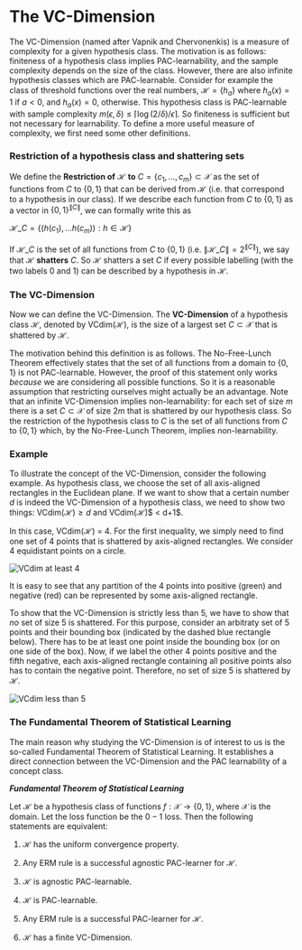 # The VC-Dimension
The VC-Dimension (named after Vapnik and Chervonenkis) is a measure of complexity for a given hypothesis class. The motivation is as follows: finiteness of a hypothesis class implies PAC-learnability, and the sample complexity depends on the size of the class. However, there are also infinite hypothesis classes which are PAC-learnable. Consider for example the class of threshold functions over the real numbers, $\mathcal{H} = \lbrace h_{a} \rbrace$ where
$h_{a}(x) = 1$ if  $a<0$, and $h_{a}(x) = 0$, otherwise. This hypothesis class is PAC-learnable with sample complexity $m(\epsilon,\delta) \leq \lceil \log(2/\delta)/\epsilon \rceil.$
So finiteness is sufficient but not necessary for learnability. To define a more useful measure of complexity, we first need some other definitions.

### Restriction of a hypothesis class and shattering sets
We define the **Restriction of** $\mathcal{H}$  **to** $C = \lbrace c_{1},...,c_{m} \rbrace\subset \mathcal{X}$ as the set of functions from $C$ to $\lbrace 0,1 \rbrace$ that can be derived from $\mathcal{H}$ (i.e. that correspond to a hypothesis in our class). If we describe each function from $C$ to $\lbrace 0,1 \rbrace$ as a vector in $\lbrace 0,1 \rbrace^{\|C\|}$, we can formally write this as

$\mathcal{H}\_{C} = \lbrace (h(c_{1}),...h(c_{m})): h\in\mathcal{H}\rbrace$


If $\mathcal{H}\_{C}$ is the set of all functions from $C$ to $\lbrace 0,1 \rbrace$ (i.e. $\|\mathcal{H}\_{C}\| = 2^{\|C\|}$), we say that $\mathcal{H}$  **shatters** $C$.
So $\mathcal{H}$ shatters a set $C$ if every possible labelling (with the two labels $0$ and $1$) can be described by a hypothesis in $\mathcal{H}$.

### The VC-Dimension

Now we can define the VC-Dimension. The **VC-Dimension** of a hypothesis class $\mathcal{H}$, denoted by VCdim$(\mathcal{H})$, is the size of a largest set $C\subset \mathcal{X}$ that is shattered by $\mathcal{H}$.

The motivation behind this definition is as follows. The No-Free-Lunch Theorem effectively states that the set of all functions from a domain to $\lbrace 0,1 \rbrace$ is not PAC-learnable. However, the proof of this statement only works *because* we are considering all possible functions. So it is a reasonable assumption that restricting ourselves might actually be an advantage.
Note that an infinite VC-Dimension implies non-learnability: for each set of size $m$ there is a set $C\subset \mathcal{X}$ of size $2m$ that is shattered by our hypothesis class. So the restriction of the hypothesis class to $C$ is the set of all functions from $C$ to $\lbrace 0,1 \rbrace$ which, by the No-Free-Lunch Theorem, implies non-learnability.

### Example

To illustrate the concept of the VC-Dimension, consider the following example. As hypothesis class, we choose the set of all axis-aligned rectangles in the Euclidean plane. If we want to show that a certain number $d$ is indeed the VC-Dimension of a hypothesis class, we need to show two things: VCdim($\mathcal{H}$)$\geq d$ and VCdim($\mathcal{H}$)$ < d+1$.

In this case, VCdim($\mathcal{H}$) = 4.
For the first inequality, we simply need to find one set of 4 points that is shattered by axis-aligned rectangles. We consider 4 equidistant points on a circle.

![VCdim at least 4](https://raw.githubusercontent.com/pwelke/SeminarLearningTheory/master/images/VCdim1.png)

It is easy to see that any partition of the 4 points into positive (green) and negative (red) can be represented by some axis-aligned rectangle.

To show that the VC-Dimension is strictly less than 5, we have to show that *no* set of size 5 is shattered. For this purpose, consider an arbitraty set of 5 points and their bounding box (indicated by the dashed blue rectangle below). There has to be at least one point inside the bounding box (or on one side of the box). Now, if we label the other 4 points positive and the fifth negative, each axis-aligned rectangle containing all positive points also has to contain the negative point. Therefore, no set of size 5 is shattered by $\mathcal{H}$.

![VCdim less than 5](https://raw.githubusercontent.com/pwelke/SeminarLearningTheory/master/images/VCdim2.png)

### The Fundamental Theorem of Statistical Learning

The main reason why studying the VC-Dimension is of interest to us is the so-called Fundamental Theorem of Statistical Learning. It establishes a direct connection between the VC-Dimension and the PAC learnability of a concept class.

***Fundamental Theorem of Statistical Learning***

Let $\mathcal{H}$ be a hypothesis class of functions $f:\mathcal{X}\to \lbrace 0,1 \rbrace$, where $\mathcal{X}$ is the domain. Let the loss function be the $0-1$ loss. Then the following statements are equivalent:

1. $\mathcal{H}$ has the uniform convergence property.

2. Any ERM rule is a successful agnostic PAC-learner for $\mathcal{H}$.

3. $\mathcal{H}$ is agnostic PAC-learnable.

4. $\mathcal{H}$ is PAC-learnable.

5. Any ERM rule is a successful PAC-learner for $\mathcal{H}$.

6. $\mathcal{H}$ has a finite VC-Dimension.







